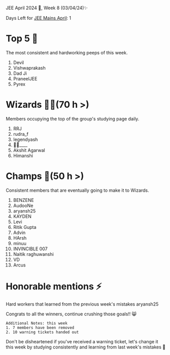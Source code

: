 JEE April 2024 🚀, Week 8 (03/04/24)✨

Days Left for [JEE Mains April](https://jee.is-probably.gay/): 1

# Top 5 👑
The most consistent and hardworking peeps of this week. 
1. Devil
2. Vishwaprakash
3. Dad Ji
4. PraneelJEE
5. Pyrex
# Wizards 🧙‍♂️(70 h >)
Members occupying the top of the group's studying page daily. 
1. RRJ
2. rudra_f
3. legendyash
4. 🏃‍♀️____
5. Akshit Agarwal
6. Himanshi

# Champs 🐐(50 h >)
Consistent members that are eventually going to make it to Wizards. 
1. BENZENE
2. AudooNe
3. aryansh25
4. KAYDEN
5. Levi
6. Ritik Gupta
7. Advin
8. HArsh
9. minuu
10. INVINCIBLE 007
11. Naitik raghuwanshi
12. VD
13. Arcus

# Honorable mentions ⚡
Hard workers that learned from the previous week's mistakes 
aryansh25

Congrats to all the winners, continue crushing those goals!! 😸

```
Additional Notes: this week
1. 7 members have been removed
2. 10 warning tickets handed out
```

Don't be disheartened if you've received a warning ticket, let's change it this week by studying consistently and learning from last week's mistakes 💪

